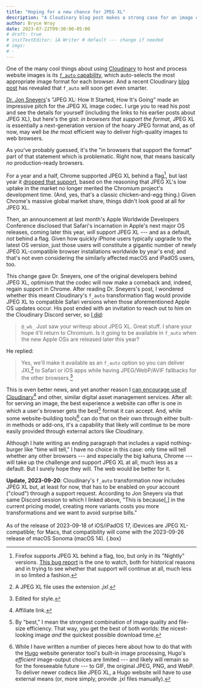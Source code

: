 ```yaml
---
title: "Hoping for a new chance for JPEG XL"
description: "A Cloudinary blog post makes a strong case for an image codec that deserves wider support — and soon will get it."
author: Bryce Wray
date: 2023-07-22T09:30:00-05:00
# draft: true
# initTextEditor: iA Writer # default --- change if needed
# imgs:
# -
---
```


One of the many cool things about using [Cloudinary](https://cloudinary.com) to host and process website images is its [`f_auto` capability](https://cloudinary.com/documentation/image_optimization#automatic_format_selection_f_auto), which auto-selects the most appropriate image format for each browser. And a recent Cloudinary [blog post](https://cloudinary.com/blog/jpeg-xl-how-it-started-how-its-going) has revealed that `f_auto` will soon get even smarter.

<!--more-->

[Dr. Jon Sneyers](https://cloudinary.com/blog/author/jon_sneyers)'s "JPEG XL: How It Started, How It's Going" made an impressive pitch for the JPEG XL image codec. I urge you to read his post and see the details for yourself (including the links to his earlier posts about JPEG XL), but here's the gist: *in browsers that support the format*, JPEG XL is essentially a next-generation version of the hoary JPEG format and, as of now, may well be *the* most efficient way to deliver high-quality images to web browsers.

As you've probably guessed, it's the "in browsers that support the format" part of that statement which is problematic. Right now, that means basically *no* production-ready browsers.

For a year and a half, Chrome supported JPEG XL behind a flag[^FF], but last year it [dropped that support](https://bugs.chromium.org/p/chromium/issues/detail?id=1178058#c84), based on the reasoning that JPEG XL's low uptake in the market no longer merited the Chromium project's development time. (And, yes, that's a classic chicken-and-egg thing.) Given Chrome's massive global market share, things didn't look good at all for JPEG XL.

[^FF]: Firefox supports JPEG XL behind a flag, too, but only in its "Nightly" versions. [This bug report](https://bugzilla.mozilla.org/show_bug.cgi?id=1539075) is the one to watch, both for historical reasons and in trying to see whether that support will continue at all, much less in so limited a fashion.

Then, an announcement at last month's Apple Worldwide Developers Conference disclosed that Safari's incarnation in Apple's next major OS releases, coming later this year, *will* support JPEG XL --- and as a default, *not* behind a flag. Given how quickly iPhone users typically upgrade to the latest OS version, just those users will constitute a gigantic number of newly JPEG XL-compatible browser installations worldwide by year's end; and that's not even considering the similarly affected macOS and iPadOS users, too.

This change gave Dr. Sneyers, one of the original developers behind JPEG XL, optimism that the codec will now make a comeback and, indeed, regain support in Chrome. After reading Dr. Sneyers's post, I wondered whether this meant Cloudinary's `f_auto` transformation flag would provide JPEG XL to compatible Safari versions when those aforementioned Apple OS updates occur. His post ended with an invitation to reach out to him on the Cloudinary Discord server, so [I did](https://discord.com/channels/787073271974723615/1131610325519696033):

> `@_wb_` Just saw your writeup about JPEG XL. Great stuff. I share your hope it'll return to Chromium. Is it going to be available in `f_auto` when the new Apple OSs are released later this year?

He replied:

> Yes, we'll make it available as an `f_auto` option so you can deliver JXL[^jxl] to Safari or iOS apps while having JPEG/WebP/AVIF fallbacks for the other browsers.[^style]

[^jxl]: A JPEG XL file uses the extension *.jxl*.

[^style]: Edited for style.

This is even better news, and yet another reason I [can encourage use of Cloudinary](https://cloudinary.com/invites/lpov9zyyucivvxsnalc5/dqunpyaeqiizezj6lbdu)[^affil] and other, similar digital asset management services. After all: for serving an image, the best experience a website can offer is one in which a user's browser gets the best[^best] format it can accept. And, while some website-building tools[^Hugo] can do that on their own through either built-in methods or add-ons, it's a capability that likely will continue to be more easily provided through external actors like Cloudinary.

[^affil]: Affiliate link.

[^best]: By "best," I mean the strongest combination of image quality and file-size efficiency. That way, you get the best of both worlds: the nicest-looking image *and* the quickest possible download time.

[^Hugo]: While I have written a number of pieces here about how to do that with the [Hugo](https://gohugo.io) website generator tool's built-in image processing, Hugo's *efficient* image-output choices are limited --- and likely will remain so for the foreseeable future --- to GIF, the original JPEG, PNG, and WebP. To deliver newer codecs like JPEG XL, a Hugo website will have to use external means (or, more simply, provide .jxl files manually).

Although I hate writing an ending paragraph that includes a vapid nothing-burger like "time will tell," I have no choice in this case: only time will tell whether any other browsers --- and especially the big kahuna, Chrome --- will take up the challenge and support JPEG XL at all, much less as a default. But I surely hope they will. The web would be better for it.

**Update, 2023-09-20**: Cloudinary's `f_auto` transformation now includes JPEG XL but, at least for now, that has to be enabled on your account ("cloud") through a support request. According to Jon Sneyers via that same Discord session to which I linked above, "This is because[,] in the current pricing model, creating more variants costs you more transformations and we want to avoid surprise bills."\
\
As of the release of 2023-09-18 of iOS/iPadOS 17, iDevices are JPEG XL-compatible; for Macs, that compatibility will come with the 2023-09-26 release of macOS Sonoma (macOS 14).
{.box}
